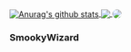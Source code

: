 
<a href="https://github.com/Rxflex">
  <img align="center" src="https://github-readme-stats.vercel.app/api?username=Rxflex&show_icons=true&include_all_commits=true&theme=material-palenight" alt="Anurag's github stats" />
</a>
<a href="https://github.com/Rxflex">
  <img align="center" src="https://github-readme-stats.vercel.app/api/top-langs/?username=Rxflex&layout=compact&theme=material-palenight" />
</a>

<p style="display:inline; vertical-align:middle;">
<img style="border-radius: 50%; vertical-align:middle;" src="https://smookywizard.net/api/discord/avatar.php?type=user&id=407157653475819530"> <h3> SmookyWizard </h3>
</p>
